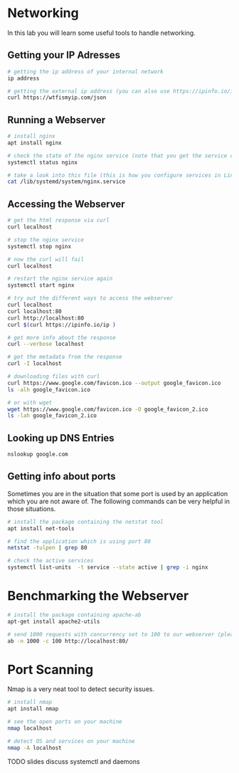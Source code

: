 # Networking

In this lab you will learn some useful tools to handle networking.

## Getting your IP Adresses

```bash
# getting the ip address of your internal network
ip address

# getting the external ip address (you can also use https://ipinfo.io/ip ;) )
curl https://wtfismyip.com/json
```

## Running a Webserver

```bash
# install nginx
apt install nginx

# check the state of the nginx service (note that you get the service config file with this command)
systemctl status nginx

# take a look into this file (this is how you configure services in Linux, but that is out of scope for this training)
cat /lib/systemd/system/nginx.service
```

## Accessing the Webserver

```bash
# get the html response via curl
curl localhost

# stop the nginx service
systemctl stop nginx

# now the curl will fail
curl localhost

# restart the nginx service again
systemctl start nginx

# try out the different ways to access the webserver
curl localhost
curl localhost:80
curl http://localhost:80
curl $(curl https://ipinfo.io/ip )

# get more info about the response
curl --verbose localhost

# get the metadata from the response
curl -I localhost

# downloading files with curl
curl https://www.google.com/favicon.ico --output google_favicon.ico
ls -alh google_favicon.ico

# or with wget
wget https://www.google.com/favicon.ico -O google_favicon_2.ico
ls -lah google_favicon_2.ico
```

## Looking up DNS Entries

```bash
nslookup google.com
```

## Getting info about ports

Sometimes you are in the situation that some port is used by an application which you are not aware of. The following commands can be very helpful in those situations.
```bash
# install the package containing the netstat tool
apt install net-tools

# find the application which is using port 80
netstat -tulpen | grep 80

# check the active services
systemctl list-units  -t service --state active | grep -i nginx
```

# Benchmarking the Webserver

```bash
# install the package containing apache-ab
apt-get install apache2-utils

# send 1000 requests with concurrency set to 100 to our webserver (please note the last `/`, apache-ab is a little bit picky here)
ab -n 1000 -c 100 http://localhost:80/
```

# Port Scanning

Nmap is a very neat tool to detect security issues.
```bash
# install nmap
apt install nmap

# see the open ports on your machine
nmap localhost

# detect OS and services on your machine
nmap -A localhost
```

TODO slides discuss systemctl and daemons

